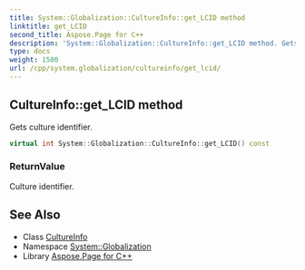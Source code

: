 ```yaml
---
title: System::Globalization::CultureInfo::get_LCID method
linktitle: get_LCID
second_title: Aspose.Page for C++
description: 'System::Globalization::CultureInfo::get_LCID method. Gets culture identifier in C++.'
type: docs
weight: 1500
url: /cpp/system.globalization/cultureinfo/get_lcid/
---
```

## CultureInfo::get_LCID method


Gets culture identifier.

```cpp
virtual int System::Globalization::CultureInfo::get_LCID() const
```


### ReturnValue

Culture identifier.

## See Also

* Class [CultureInfo](../)
* Namespace [System::Globalization](../../)
* Library [Aspose.Page for C++](../../../)
